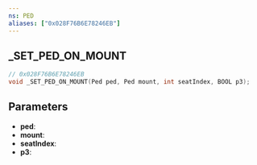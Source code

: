 ```yaml
---
ns: PED
aliases: ["0x028F76B6E78246EB"]
---
```

## _SET_PED_ON_MOUNT

```c
// 0x028F76B6E78246EB
void _SET_PED_ON_MOUNT(Ped ped, Ped mount, int seatIndex, BOOL p3);
```

## Parameters
* **ped**:
* **mount**:
* **seatIndex**:
* **p3**:

